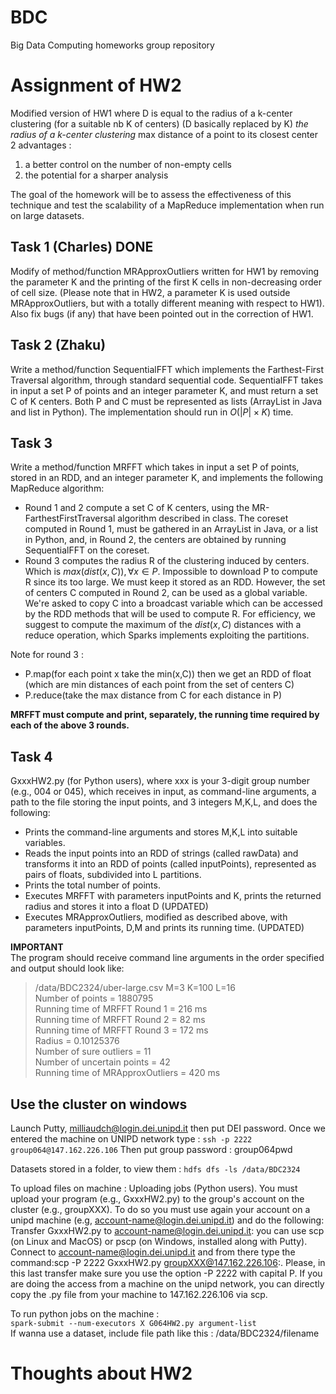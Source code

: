 # BDC
Big Data Computing homeworks group repository

# Assignment of HW2
Modified version of HW1 where D is equal to the radius of a k-center clustering (for a suitable nb K of centers) (D basically replaced by K)
*the radius of a k-center clustering* max distance of a point to its closest center
2 advantages :
1. a better control on the number of non-empty cells
2. the potential for a sharper analysis

The goal of the homework will be to assess the effectiveness of this technique and test the scalability of a MapReduce implementation when run on large datasets.

## Task 1 (Charles) **DONE**
Modify of method/function MRApproxOutliers written for HW1 by removing the parameter K and the printing of the first K cells in non-decreasing order of cell size. (Please note that in HW2, a parameter K is used outside MRApproxOutliers, but with a totally different meaning with respect to HW1). Also fix bugs (if any) that have been pointed out in the correction of HW1.

## Task 2 (Zhaku)
Write a method/function SequentialFFT which implements the Farthest-First Traversal algorithm, through standard sequential code. SequentialFFT takes in input a set P of points and an integer  parameter K, and must return a set C of K centers. Both P and C must be represented as lists (ArrayList in Java and list in Python). The implementation should run in $O(|P|\times K)$ time.

## Task 3
Write a method/function MRFFT which takes in input a set P of points, stored in an RDD, and  an integer  parameter K, and implements the following MapReduce algorithm:
- Round 1 and 2 compute a set C of K centers, using the MR-FarthestFirstTraversal algorithm described in class. The coreset computed in Round 1, must be gathered in an ArrayList in Java, or a list in Python, and, in Round 2, the centers are obtained by running SequentialFFT on the coreset.
- Round 3 computes the radius R of the clustering induced by centers. Which is $max(dist(x,C)), \forall x\in P$. Impossible to download P to compute R since its too large. We must keep it stored as an RDD. However, the set of centers C computed in Round 2, can be used as a global variable. We're asked to copy C into a broadcast variable which can be accessed by the RDD methods that will be used to compute R. For efficiency, we suggest to compute the maximum of the $dist(x,C)$ distances with a reduce operation, which Sparks implements exploiting the partitions.

Note for round 3 : 
- P.map(for each point x take the min(x,C)) then we get an RDD of float (which are min distances of each point from the set of centers C)
- P.reduce(take the max distance from C for each distance in P)

**MRFFT must compute and print, separately, the running time required by each of the above 3 rounds.**

## Task 4
GxxxHW2.py (for Python users), where xxx is your 3-digit group number (e.g., 004 or 045), which receives in input, as command-line arguments, a path to the file storing the input points,  and 3 integers M,K,L, and does the following:
- Prints the command-line arguments and stores M,K,L into suitable variables.
- Reads the input points into an RDD of strings (called rawData) and transforms it into an RDD of points (called inputPoints), represented as pairs of floats, subdivided into L partitions.
- Prints the total number of points.
- Executes MRFFT with parameters inputPoints and K, prints the returned radius and stores it into a float D (UPDATED)
- Executes MRApproxOutliers, modified as described above, with parameters inputPoints, D,M and prints its running time. (UPDATED)

**IMPORTANT**\
The program should receive command line arguments in the order specified and output should look like:
>/data/BDC2324/uber-large.csv M=3 K=100 L=16\
Number of points = 1880795\
Running time of MRFFT Round 1 = 216 ms\
Running time of MRFFT Round 2 = 82 ms\
Running time of MRFFT Round 3 = 172 ms\
Radius = 0.10125376\
Number of sure outliers = 11\
Number of uncertain points = 42\
Running time of MRApproxOutliers = 420 ms

## Use the cluster on windows
Launch Putty, milliaudch@login.dei.unipd.it then put DEI password.
Once we entered the machine on UNIPD network type :
``ssh -p 2222 group064@147.162.226.106``
Then put group password : group064pwd

Datasets stored in a folder, to view them :
`hdfs dfs -ls /data/BDC2324`

To upload files on machine :
Uploading jobs (Python users). You must upload your program (e.g., GxxxHW2.py) to the group's account on the cluster (e.g., groupXXX). To do so you must use again your account on a unipd machine (e.g, account-name@login.dei.unipd.it) and do the following:\
Transfer GxxxHW2.py to account-name@login.dei.unipd.it: you can use scp (on Linux and MacOS) or pscp (on Windows, installed along with Putty).
Connect to account-name@login.dei.unipd.it and from there type the command:scp -P 2222 GxxxHW2.py groupXXX@147.162.226.106:. Please, in this last transfer make sure you use the option -P 2222 with capital P.
If you are doing the access from a machine on the unipd network, you can directly copy the .py file from your machine to 147.162.226.106 via scp.

To run python jobs on the machine :\
``spark-submit --num-executors X G064HW2.py argument-list``\
If wanna use a dataset, include file path like this :
/data/BDC2324/filename 

# Thoughts about HW2

